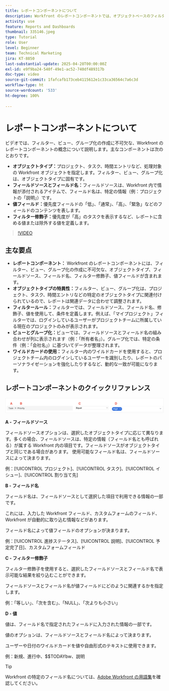 ```yaml
---
title: レポートコンポーネントについて
description: Workfront のレポートコンポーネントでは、オブジェクトベースのフィルター、動的ビュー、構造化されたグループ化、調整されたインサイトのワイルドカード機能を使用して、データのビジュアライゼーションを絞り込みます。
activity: use
feature: Reports and Dashboards
thumbnail: 335146.jpeg
type: Tutorial
role: User
level: Beginner
team: Technical Marketing
jira: KT-8850
last-substantial-update: 2025-04-28T00:00:00Z
exl-id: e9f9ba24-540f-49e1-ac52-740df489317b
doc-type: video
source-git-commit: 1fafcafb173ceb4115612e1c33ca36564c7a6c3d
workflow-type: ht
source-wordcount: '533'
ht-degree: 100%

---
```


# レポートコンポーネントについて

ビデオでは、フィルター、ビュー、グループ化の作成に不可欠な、Workfront のレポートコンポーネントの概念について説明します。主なコンポーネントは次のとおりです。

* **オブジェクトタイプ：**&#x200B;プロジェクト、タスク、時間エントリなど、処理対象の Workfront オブジェクトを指定します。フィルター、ビュー、グループ化は、オブジェクトタイプに固有です。
* **フィールドソースとフィールド名：**&#x200B;フィールドソースは、Workfront 内で情報が添付されるアイテムで、フィールド名は、特定の情報（例：プロジェクトの「説明」）です。
* **値フィールド：**&#x200B;優先度フィールドの「低」、「通常」、「高」、「緊急」などのフィールドのコンテンツを表します。
* **フィルター修飾子：**&#x200B;優先度が「高」のタスクを表示するなど、レポートに含める値または除外する値を定義します。


>[!VIDEO](https://video.tv.adobe.com/v/335146/?quality=12&learn=on)

## 主な要点

* **レポートコンポーネント：** Workfront のレポートコンポーネントには、フィルター、ビュー、グループ化の作成に不可欠な、オブジェクトタイプ、フィールドソース、フィールド名、フィルター修飾子、値フィールドが含まれます。
* **オブジェクトタイプの特異性：**&#x200B;フィルター、ビュー、グループ化は、プロジェクト、タスク、時間エントリなどの特定のオブジェクトタイプに関連付けられているので、レポートは関連データに合わせて調整されます。
* **フィルタールール：**&#x200B;フィルターでは、フィールドソース、フィールド名、修飾子、値を使用して、条件を定義します。例えば、「マイプロジェクト」フィルターでは、ログインしているユーザーがプロジェクトチームに所属している現在のプロジェクトのみが表示されます。
* **ビューとグループ化：**&#x200B;ビューでは、フィールドソースとフィールド名の組み合わせが列に表示されます（例：「所有者名」）。グループ化では、特定の条件（例：「会社名」）に基づいてデータが整理されます。
* **ワイルドカードの使用：**&#x200B;フィルター内のワイルドカードを使用すると、プロジェクトチーム内のログインしているユーザーを識別したり、レポートのパーソナライゼーションを強化したりするなど、動的な一致が可能になります。

## レポートコンポーネントのクイックリファレンス

![フィルターを作成する画面の画像](assets/reporting-components-1.png)

**A - フィールドソース**

フィールドソースオプションは、選択したオブジェクトタイプに応じて異なります。多くの場合、フィールドソースは、特定の情報（フィールド名とも呼ばれる）が属する Workfront 内の項目です。フィールドソースがオブジェクトタイプと同じである場合があります。
使用可能なフィールド名は、フィールドソースによって決まります。

例：[!UICONTROL プロジェクト]、[!UICONTROL タスク]、[!UICONTROL イシュー]、[!UICONTROL 割り当て先]

**B - フィールド名**

フィールド名は、フィールドソースとして選択した項目で利用できる情報の一部です。

これには、入力した Workfront フィールド、カスタムフォームのフィールド、Workfront が自動的に取り込む情報などがあります。

フィールド名によって値フィールドのオプションが決まります。

例：[!UICONTROL 進捗ステータス]、[!UICONTROL 説明]、[!UICONTROL 予定完了日]、カスタムフォームフィールド

**C - フィルター修飾子**

フィルター修飾子を使用すると、選択したフィールドソースとフィールド名で表示可能な結果を絞り込むことができます。

フィールドソースとフィールド名が値フィールドにどのように関連するかを指定します。

例：「等しい」、「次を含む」、「NULL」、「次よりも小さい」

**D - 値**

値は、フィールド名で指定されたフィールドに入力された情報の一部です。

値のオプションは、フィールドソースとフィールド名によって決まります。

ユーザーや日付のワイルドカードを値や自由形式のテキストに使用できます。

例：新規、進行中、$$TODAYbw、説明

>[!TIP]
>
>Workfront の特定のフィールド名については、[Adobe Workfront の用語集](https://experienceleague.adobe.com/docs/workfront/using/basics/workfront-terminology-glossary.html?lang=ja)を確認してください。

